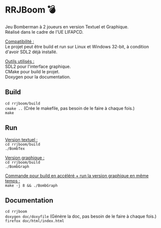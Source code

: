 # RRJBoom 💣  
Jeu Bomberman à 2 joueurs en version Textuel et Graphique.  
Réalisé dans le cadre de l'UE LIFAPCD.  
  
<ins>Compatibilité :</ins>  
Le projet peut être build et run sur Linux et Windows 32-bit, à condition d'avoir SDL2 déjà installé.
  
<ins>Outils utilisés :</ins>  
SDL2 pour l'interface graphique.  
CMake pour build le projet.  
Doxygen pour la documentation.  
  
## Build  
``cd rrjboom/build``  
``cmake ..`` (Crée le makefile, pas besoin de le faire à chaque fois.)  
``make``  
  
## Run  
<ins>Version textuel :</ins>  
``cd rrjboom/build``  
``./BombTex``  
  
<ins>Version graphique :</ins>  
``cd rrjboom/build``  
``./BombGraph``  

<ins>Commande pour build en accéléré + run la version graphique en même temps :</ins>  
``make -j 8 && ./BombGraph``  
  
## Documentation  
``cd rrjboom``  
``doxygen doc/doxyfile`` (Génère la doc, pas besoin de le faire à chaque fois.)  
``firefox doc/html/index.html``  
